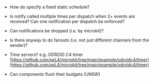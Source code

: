 - How do specify a fixed static schedule?  

- Is notify called multiple times per dispatch when 2+ events are received? Can one notification per dispatch be enforced?

- Can notifications be dropped (i.e. by microkit)?

- Is there anyway to do fanouts (i.e. not just different channels from the sender)?

- Time servers?  e.g. ODROID C4 timer [https://github.com/seL4/microkit/tree/main/example/odroidc4/timer](https://github.com/seL4/microkit/tree/main/example/odroidc4/timer)

- Can components flush their budgets (UNSW)
